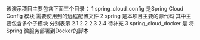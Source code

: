 该演示项目主要包含下面三个目录：
1 spring_cloud_config 是Spring Cloud Config 模块 需要使用到的远程配置文件
2 spring 是本项目主要的源代码 其中主要包含多个子模块 分别表示
  2.1
  2.2 
  2.3 
  2.4 待补充
3 spring_cloud_docker 是 将Spring 微服务部署到Docker的脚本
